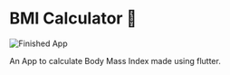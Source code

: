 # BMI Calculator 💪

![Finished App](https://github.com/londonappbrewery/Images/blob/master/bmi-calc-demo.gif)

An App to calculate Body Mass Index made using flutter.
